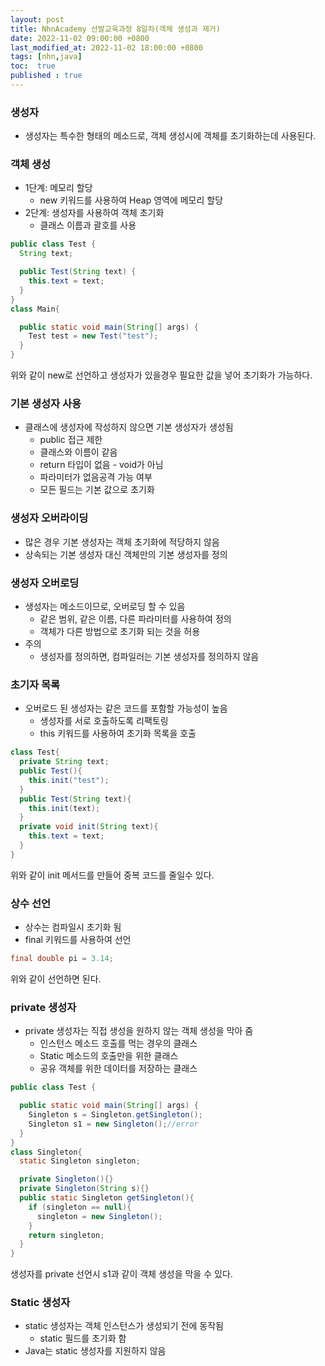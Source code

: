 ```yaml
---
layout: post
title: NhnAcademy 선발교육과정 8일차(객체 생성과 제거)
date: 2022-11-02 09:00:00 +0800
last_modified_at: 2022-11-02 18:00:00 +0800
tags: [nhn,java]
toc:  true
published : true
---
```


### 생성자
- 생성자는 특수한 형태의 메소드로, 객체 생성시에 객체를 초기화하는데 사용된다.

### 객체 생성
- 1단계: 메모리 할당
  - new 키워드를 사용하여 Heap 영역에 메모리 할당
- 2단계: 생성자를 사용하여 객체 초기화
  - 클래스 이름과 괄호를 사용
```java
public class Test {
  String text;

  public Test(String text) {
    this.text = text;
  }
}
class Main{

  public static void main(String[] args) {
    Test test = new Test("test");
  }
}
```

위와 같이 new로 선언하고 생성자가 있을경우 필요한 값을 넣어 초기화가 가능하다.

### 기본 생성자 사용
- 클래스에 생성자에 작성하지 않으면 기본 생성자가 생성됨
  - public 접근 제한
  - 클래스와 이름이 같음
  - return 타입이 없음 - void가 아님
  - 파라미터가 없음공격 가능 여부
  - 모든 필드는 기본 값으로 초기화

### 생성자 오버라이딩
- 많은 경우 기본 생성자는 객체 초기화에 적당하지 않음
- 상속되는 기본 생성자 대신 객체만의 기본 생성자를 정의

### 생성자 오버로딩
- 생성자는 메소드이므로, 오버로딩 할 수 있음
  - 같은 범위, 같은 이름, 다른 파라미터를 사용하여 정의
  - 객체가 다른 방법으로 초기화 되는 것을 허용
- 주의
  - 생성자를 정의하면, 컴파일러는 기본 생성자를 정의하지 않음

### 초기자 목록
- 오버로드 된 생성자는 같은 코드를 포함할 가능성이 높음
  - 생성자를 서로 호출하도록 리팩토링
  - this 키워드를 사용하여 초기화 목록을 호출

```java
class Test{
  private String text;
  public Test(){
    this.init("test");
  }
  public Test(String text){
    this.init(text);
  }
  private void init(String text){
    this.text = text;
  }
}
```
위와 같이 init 메서드를 만들어 중복 코드를 줄일수 있다.
### 상수 선언
- 상수는 컴파일시 초기화 됨
- final 키워드를 사용하여 선언

```java
final double pi = 3.14;
```
위와 같이 선언하면 된다.

### private 생성자
- private 생성자는 직접 생성을 원하지 않는 객체 생성을 막아 줌
  - 인스턴스 메소드 호출를 먹는 경우의 클래스
  - Static 메소드의 호출만을 위한 클래스
  - 공유 객체를 위한 데이터를 저장하는 클래스

```java
public class Test {

  public static void main(String[] args) {
    Singleton s = Singleton.getSingleton();
    Singleton s1 = new Singleton();//error
  }
}
class Singleton{
  static Singleton singleton;

  private Singleton(){}
  private Singleton(String s){}
  public static Singleton getSingleton(){
    if (singleton == null){
      singleton = new Singleton();
    }
    return singleton;
  }
}
```

생성자를 private 선언시 s1과 같이 객체 생성을 막을 수 있다.

### Static 생성자
- static 생성자는 객체 인스턴스가 생성되기 전에 동작됨
  - static 필드를 초기화 함
- Java는 static 생성자를 지원하지 않음
